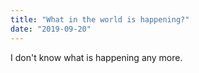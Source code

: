 ```yaml
---
title: "What in the world is happening?"
date: "2019-09-20"
---
```


I don't know what is happening any more.
